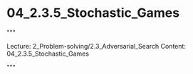 # 04_2.3.5_Stochastic_Games

"""

Lecture: 2_Problem-solving/2.3_Adversarial_Search
Content: 04_2.3.5_Stochastic_Games

"""

